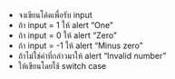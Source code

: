 - จงเขียนโค้ดเพื่อรับ input
- ถ้า input = 1 ให้ alert “One”
- ถ้า input = 0 ให้ alert “Zero”
- ถ้า input = -1 ให้ alert “Minus zero”
- ถ้าไม่ใช่ค่าที่กล่าวมาให้ alert “Invalid number”
- ให้เขียนโดยใช้ switch case
